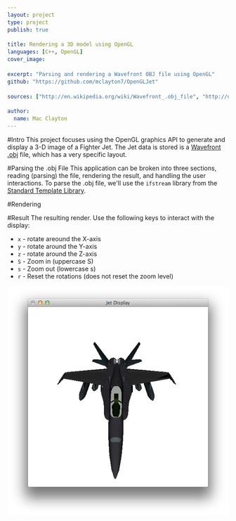 ```yaml
---
layout: project
type: project
publish: true

title: Rendering a 3D model using OpenGL
languages: [C++, OpenGL]
cover_image:

excerpt: "Parsing and rendering a Wavefront OBJ file using OpenGL"
github: "https://github.com/mclayton7/OpenGLJet"

sources: ["http://en.wikipedia.org/wiki/Wavefront_.obj_file", "http://users.ece.gatech.edu/~riley/ece4893/"]

author:
  name: Mac Clayton
---
```


#Intro
This project focuses using the OpenGL graphics API to generate and display a 3-D image of a Fighter Jet. The Jet data is stored is a [Wavefront .obj](http://en.wikipedia.org/wiki/Wavefront_.obj_file) file, which has a very specific layout.

#Parsing the .obj File
This application can be broken into three sections, reading (parsing) the file, rendering the result, and handling the user interactions. To parse the .obj file, we'll use the `ifstream` library from the [Standard Template Library](http://en.wikipedia.org/wiki/Standard_Template_Library).

#Rendering

#Result
The resulting render. Use the following keys to interact with the display:
* `x` - rotate areound the X-axis
* `y` - rotate around the Y-axis
* `z` - rotate around the Z-axis
* `S` - Zoom in (uppercase S)
* `s` - Zoom out (lowercase s)
* `r` - Reset the rotations (does not reset the zoom level)
<img src="/images/projects/jet/jet-output.png" class="center">